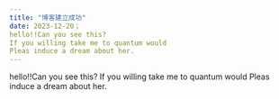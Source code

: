 ```yaml
---
title: "博客建立成功"
date: 2023-12-20；
hello!!Can you see this?
If you willing take me to quantum would 
Pleas induce a dream about her.
---
```

hello!!Can you see this?
If you willing take me to quantum would 
Pleas induce a dream about her.
